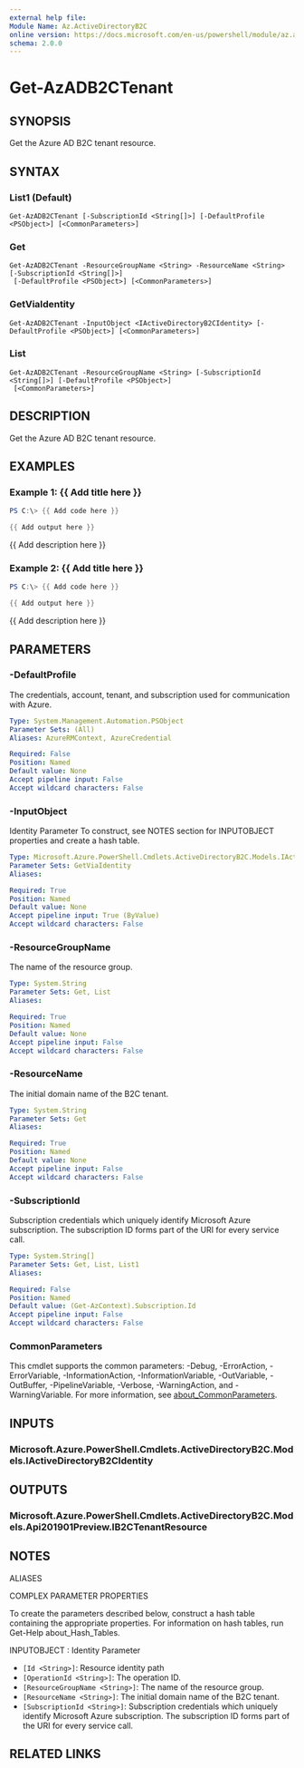 ```yaml
---
external help file:
Module Name: Az.ActiveDirectoryB2C
online version: https://docs.microsoft.com/en-us/powershell/module/az.activedirectoryb2c/get-azadb2ctenant
schema: 2.0.0
---
```


# Get-AzADB2CTenant

## SYNOPSIS
Get the Azure AD B2C tenant resource.

## SYNTAX

### List1 (Default)
```
Get-AzADB2CTenant [-SubscriptionId <String[]>] [-DefaultProfile <PSObject>] [<CommonParameters>]
```

### Get
```
Get-AzADB2CTenant -ResourceGroupName <String> -ResourceName <String> [-SubscriptionId <String[]>]
 [-DefaultProfile <PSObject>] [<CommonParameters>]
```

### GetViaIdentity
```
Get-AzADB2CTenant -InputObject <IActiveDirectoryB2CIdentity> [-DefaultProfile <PSObject>] [<CommonParameters>]
```

### List
```
Get-AzADB2CTenant -ResourceGroupName <String> [-SubscriptionId <String[]>] [-DefaultProfile <PSObject>]
 [<CommonParameters>]
```

## DESCRIPTION
Get the Azure AD B2C tenant resource.

## EXAMPLES

### Example 1: {{ Add title here }}
```powershell
PS C:\> {{ Add code here }}

{{ Add output here }}
```

{{ Add description here }}

### Example 2: {{ Add title here }}
```powershell
PS C:\> {{ Add code here }}

{{ Add output here }}
```

{{ Add description here }}

## PARAMETERS

### -DefaultProfile
The credentials, account, tenant, and subscription used for communication with Azure.

```yaml
Type: System.Management.Automation.PSObject
Parameter Sets: (All)
Aliases: AzureRMContext, AzureCredential

Required: False
Position: Named
Default value: None
Accept pipeline input: False
Accept wildcard characters: False
```

### -InputObject
Identity Parameter
To construct, see NOTES section for INPUTOBJECT properties and create a hash table.

```yaml
Type: Microsoft.Azure.PowerShell.Cmdlets.ActiveDirectoryB2C.Models.IActiveDirectoryB2CIdentity
Parameter Sets: GetViaIdentity
Aliases:

Required: True
Position: Named
Default value: None
Accept pipeline input: True (ByValue)
Accept wildcard characters: False
```

### -ResourceGroupName
The name of the resource group.

```yaml
Type: System.String
Parameter Sets: Get, List
Aliases:

Required: True
Position: Named
Default value: None
Accept pipeline input: False
Accept wildcard characters: False
```

### -ResourceName
The initial domain name of the B2C tenant.

```yaml
Type: System.String
Parameter Sets: Get
Aliases:

Required: True
Position: Named
Default value: None
Accept pipeline input: False
Accept wildcard characters: False
```

### -SubscriptionId
Subscription credentials which uniquely identify Microsoft Azure subscription.
The subscription ID forms part of the URI for every service call.

```yaml
Type: System.String[]
Parameter Sets: Get, List, List1
Aliases:

Required: False
Position: Named
Default value: (Get-AzContext).Subscription.Id
Accept pipeline input: False
Accept wildcard characters: False
```

### CommonParameters
This cmdlet supports the common parameters: -Debug, -ErrorAction, -ErrorVariable, -InformationAction, -InformationVariable, -OutVariable, -OutBuffer, -PipelineVariable, -Verbose, -WarningAction, and -WarningVariable. For more information, see [about_CommonParameters](http://go.microsoft.com/fwlink/?LinkID=113216).

## INPUTS

### Microsoft.Azure.PowerShell.Cmdlets.ActiveDirectoryB2C.Models.IActiveDirectoryB2CIdentity

## OUTPUTS

### Microsoft.Azure.PowerShell.Cmdlets.ActiveDirectoryB2C.Models.Api201901Preview.IB2CTenantResource

## NOTES

ALIASES

COMPLEX PARAMETER PROPERTIES

To create the parameters described below, construct a hash table containing the appropriate properties. For information on hash tables, run Get-Help about_Hash_Tables.


INPUTOBJECT <IActiveDirectoryB2CIdentity>: Identity Parameter
  - `[Id <String>]`: Resource identity path
  - `[OperationId <String>]`: The operation ID.
  - `[ResourceGroupName <String>]`: The name of the resource group.
  - `[ResourceName <String>]`: The initial domain name of the B2C tenant.
  - `[SubscriptionId <String>]`: Subscription credentials which uniquely identify Microsoft Azure subscription. The subscription ID forms part of the URI for every service call.

## RELATED LINKS

